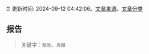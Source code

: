 :alarm_clock: 更新时间: 2024-09-12 04:42:06。[文章来源](/README.md)、[文章分类](/TAGS.md)

## 报告


> 关键字：`报告`、`月报`



